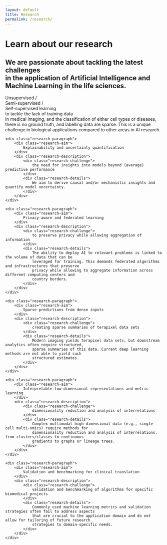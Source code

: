 ```yaml
---
layout: default
title: Research
permalink: /research/
---
```


**Learn about our research**
============================

## We are passionate about tackling the latest challenges <br/>in the application of Artificial Intelligence and Machine Learning in the life sciences.

<div id="research-wrapper">
	<div class="research-paragraph">
		<div class="research-aim">
			Unsupervised / <br/>Semi-supervised / <br/>Self-supervised learning
		</div>
		<div class="research-description">
			<div class="research-challenge">
				to tackle the lack of training data
			</div>
			<div class="research-details">
				In medical imaging, and the classification of either cell types or diseases, there is
				no ground truth, and labelling data are sparse. This is a unique challenge in biological
				applications compared to other areas in AI research.
			</div>
		</div>
	</div>


	<div class="research-paragraph">
		<div class="research-aim">
			Explainability and uncertainty quantification
		</div>
		<div class="research-description">
			<div class="research-challenge">
				the need for insights into models beyond (average) predictive performance  
			</div>
			<div class="research-details">
				We aim to derive causal and/or mechanistic insights and quantify model uncertainty.
			</div>
		</div>
	</div>

	<div class="research-paragraph">
		<div class="research-aim">
			Privacy-aware and federated learning
		</div>
		<div class="research-description">
			<div class="research-challenge">
				to preserve privacy while allowing aggregation of information
			</div>
			<div class="research-details">
				The ability to deploy AI to relevant problems is linked to the volume of data that can be
				leveraged for training. This demands federated algorithms and infrastructures that preserve
				privacy while allowing to aggregate information across different computing centers and
				country borders.
			</div>
		</div>
	</div>

	<div class="research-paragraph">
		<div class="research-aim">
			Sparse predictions from dense inputs
		</div>
		<div class="research-description">
			<div class="research-challenge">
				creating sparse summaries of terapixel data sets  
			</div>
			<div class="research-details">
				Modern imaging yields terapixel data sets, but downstream analytics often require structured,
				sparse summaries of this data. Current deep learning methods are not able to yield such
				structured estimates.
			</div>
		</div>
	</div>

	<div class="research-paragraph">
		<div class="research-aim">
			Interpretable low-dimensional representations and metric learning
		</div>
		<div class="research-description">
			<div class="research-challenge">
				dimensionality reduction and analysis of interrelations
			</div>
			<div class="research-details">
				Complex multimodal high-dimensional data (e.g., single-cell multi-omics) require methods for
				dimensionality reduction and analysis of interrelations, from clusters/classes to continuous
				gradients to graphs or lineage trees.
			</div>
		</div>
	</div>

	<div class="research-paragraph">
		<div class="research-aim">
			Validation and benchmarking for clinical translation
		</div>
		<div class="research-description">
			<div class="research-challenge">
				validation and benchmarking of algorithms for specific biomedical projects
			</div>
			<div class="research-details">
				Commonly used machine learning metrics and validation strategies often fail to address aspects
				that are crucial to the application domain and do not allow for tailoring of future research
				strategies to domain-specific needs.
			</div>
		</div>
	</div>
</div>

  
